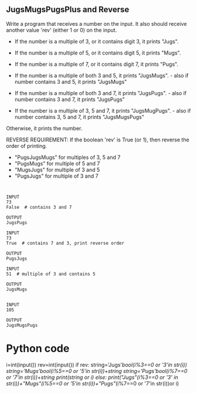 ## JugsMugsPugsPlus and Reverse
Write a program that receives a number on the input.
It also should receive another value 'rev' (either 1 or 0) on the input. 

  - If the number is a multiple of 3, or it contains digit 3, it prints "Jugs". 
  - If the number is a multiple of 5, or it contains digit 5, it prints "Mugs".
  - If the number is a multiple of 7, or it contains digit 7, it prints "Pugs".

  - If the number is a multiple of both 3 and 5, it prints "JugsMugs".
        - also if number contains 3 and 5, it prints "JugsMugs"
  - If the number is a multiple of both 3 and 7, it prints "JugsPugs".
        - also if number contains 3 and 7, it prints "JugsPugs"
  - If the number is a multiple of 3, 5 and 7, it prints "JugsMugPugs".
        - also if number contains 3, 5 and 7, it prints "JugsMugsPugs"

Otherwise, it prints the number.

REVERSE REQUIREMENT:
If the boolean 'rev' is True (or 1), then reverse the order of printing. 
  - "PugsJugsMugs" for multiples of 3, 5 and 7
  - "PugsMugs" for multiple of 5 and 7
  - "MugsJugs" for multiple of 3 and 5 
  - "PugsJugs" for multiple of 3 and 7
  
```


INPUT 
73 
False  # contains 3 and 7

OUTPUT
JugsPugs

INPUT 
73 
True  # contains 7 and 3, print reverse order

OUTPUT
PugsJugs

INPUT 
51  # multiple of 3 and contains 5

OUTPUT
JugsMugs


INPUT 
105

OUTPUT 
JugsMugsPugs
 ```
 # Python  code
 i=int(input())
rev=int(input())
if rev:
  string='Jugs'*bool(i%3==0 or '3'in str(i))
  string='Mugs'*bool(i%5==0 or '5'in str(i))+string
  string='Pugs'*bool(i%7==0 or '7'in str(i))+string
  print(string or i)
else:
  print("Jugs"*(i%3==0 or '3' in str(i))+"Mugs"*(i%5==0 or '5'in str(i))+"Pugs"*(i%7==0 or '7'in str(i))or i)
